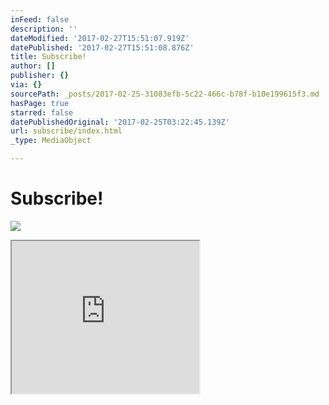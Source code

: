 ```yaml
---
inFeed: false
description: ''
dateModified: '2017-02-27T15:51:07.919Z'
datePublished: '2017-02-27T15:51:08.876Z'
title: Subscribe!
author: []
publisher: {}
via: {}
sourcePath: _posts/2017-02-25-31083efb-5c22-466c-b78f-b10e199615f3.md
hasPage: true
starred: false
datePublishedOriginal: '2017-02-25T03:22:45.139Z'
url: subscribe/index.html
_type: MediaObject

---
```

# Subscribe!
![](https://the-grid-user-content.s3-us-west-2.amazonaws.com/a68a49b7-23e3-402e-8df8-e69e42db3656.jpg)

<iframe src="https://the-grid.github.io/ed-userhtml/?g=eJx9VE1vEzEQPTe_YlgEB4Szm343X6iUoiLRU5E4Rl57NmvFay-2N01B_HfG3iRtQeWU2PNm5vnNm52-Ygw-4lIZuOVKX9WqaeFOLU3XwmfrGmBsPphqZVZQO6xmWZ4LaZhq-BL9sKEUEVOGwjY5NiVKYSXmtXXqpzWBa-a1atioWJwNhfcZONSzzIcHjb5GDBmEhxZnWcBNyCOAmqXov_cHrxuxSC0WPvH7VXKxWjrbGTl-XVXVBIRG7sYaqzCBitqPR8ftBm5QrzEowd9fOsX1e8-NZx6doox7JUM9HhXFm8nvwUH-Di6lhAfbObD3TxWpohQ9MbtG55RED6RZgnoVEB7fBNbFUKiV36aU2orVcHAAAN-RJCCxGjQSGrtWZtkjEwY43YYaoSUQyhi8uruDJH-wKXJzffkJbNV3vvl2-xUqpXEI7_LBNE_tSEKp1qDkLPtLsahuegkXQVkTh0kluaGDqIkMEqsw7PzpUCsfWMMNTTmN1nelF06VmLfWhw_d7BTFyenoTFbV2aEsTouj6hAvLsrD6i1v2gn1Pjo8PzoR58dFkUGDobZEJ-ZmW2IsEZMo2b42i9wyMLzB_yOE5t7PsjXXSvKAZCLulhhm2aLU3KyohN3F5gMSHV4SZEFlrdbRXVPNS9Rx0BGF7Pr28svXbH63ax31j5JHy8e5RIWmeUqK2cq0XdiaFiMmA6LQ0Wn3oL7gjvsW03PadYNWc4G11RLdFgJcSof95vzolEO5fVHcW4dcQ4u2JY_52nZa0stDNITuTUU2jI7CTYsiwNLa6C5i74GBtAnsMA6-h5NxnfKr3u0lBXuVfPwG7GVMHkuzVNFEY-Clt7oLOIG4eWNgJ0VRtJtJBpz2jdWKZkheC67DbP5MqLjdO3nKxYuWWjz1UuClMhI3s4yNHjWeT3Pi9oTlVub0RfirK7mpUWGfu5_wjol_vHjRqvs5ll0I1jzv3_-d5lHG-JuOgzix67j0zy1I2v4BMD_a2Q" height="244" style=""></iframe>